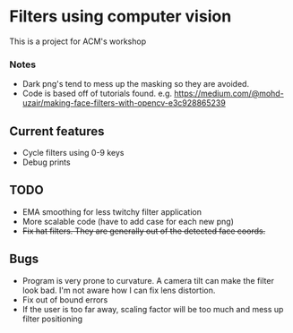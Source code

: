 # Filters using computer vision
This is a project for ACM's workshop

### Notes 
- Dark png's tend to mess up the masking so they are avoided.
- Code is based off of tutorials found. e.g. https://medium.com/@mohd-uzair/making-face-filters-with-opencv-e3c928865239


## Current features
- Cycle filters using 0-9 keys
- Debug prints


## TODO
- EMA smoothing for less twitchy filter application
- More scalable code (have to add case for each new png)
- ~~Fix hat filters. They are generally out of the detected face coords.~~


## Bugs
- Program is very prone to curvature. A camera tilt can make the filter look bad. I'm not aware how I can fix lens distortion.
- Fix out of bound errors
- If the user is too far away, scaling factor will be too much and mess up filter positioning